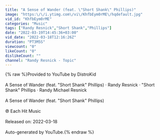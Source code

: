 ```yaml
---
title: "A Sense of Wander (feat. \"Short Shank\" Phillips)"
image: "https:\/\/i.ytimg.com\/vi\/KhfbEym0rME\/hqdefault.jpg"
vid_id: "KhfbEym0rME"
categories: "Music"
tags: ["Randy Resnick","Short Shank","Phillips"]
date: "2022-03-19T14:45:36+03:00"
vid_date: "2022-03-18T12:16:26Z"
duration: "PT3M5S"
viewcount: "0"
likeCount: "0"
dislikeCount: ""
channel: "Randy Resnick - Topic"
---
```

{% raw %}Provided to YouTube by DistroKid<br /><br />A Sense of Wander (feat. &quot;Short Shank&quot; Phillips) · Randy Resnick · &quot;Short Shank&quot; Phillips · Randy Michael Resnick<br /><br />A Sense of Wander (feat. &quot;Short Shank&quot; Phillips)<br /><br />℗ Each Hit Music<br /><br />Released on: 2022-03-18<br /><br />Auto-generated by YouTube.{% endraw %}
